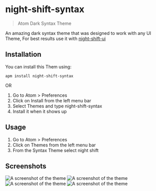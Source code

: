 # night-shift-syntax
> Atom Dark Syntax Theme

An amazing dark syntax theme that was designed to work with any UI Theme, For best results use it with  [night-shift-ui](https://github.com/WalidKurchied/night-shift-ui.git)



## Installation

You can install this Them using:

```
apm install night-shift-syntax
```
OR

1. Go to Atom > Preferences
2. Click on Install from the left menu bar
3. Select Themes and type night-shift-syntax
4. Install it when it shows up




## Usage

1. Go to Atom > Preferences
2. Click on Themes from the left menu bar
3. From the Syntax Theme select night shift




## Screenshots

![A screenshot of the theme](https://user-images.githubusercontent.com/7544317/28341606-6308c8ba-6c0c-11e7-8c08-151e510e95ba.png)
![A screenshot of the theme](https://user-images.githubusercontent.com/7544317/28341605-63057610-6c0c-11e7-8e3c-d39430ae4a58.png)
![A screenshot of the theme](https://user-images.githubusercontent.com/7544317/28341610-63155756-6c0c-11e7-8c5c-f7ceace9430d.png)
![A screenshot of the theme](https://user-images.githubusercontent.com/7544317/28341609-630faa90-6c0c-11e7-96bc-f4d22e3c36f2.png)
